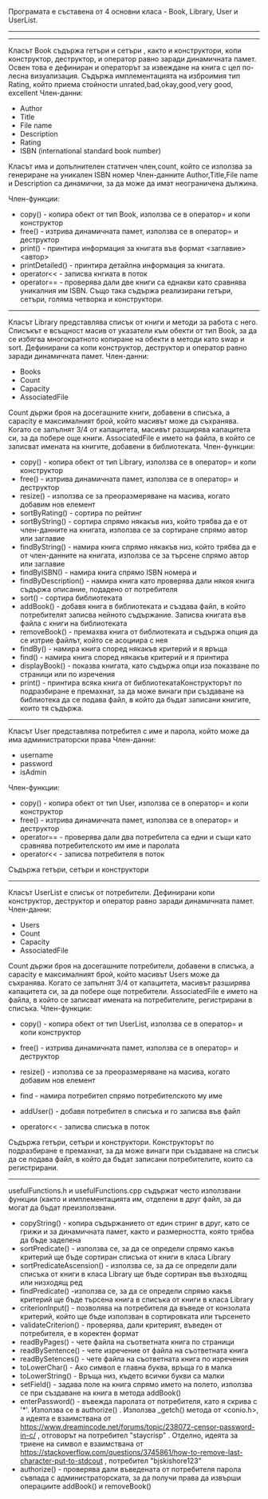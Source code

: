 Програмата е съставена от 4 основни класа - Book, Library, User и UserList.
__________________________________________________________
__________________________________________________________
Класът Book съдържа гетъри и сетъри , както и конструктори, копи конструктор, деструктор, и оператор равно заради динамичната памет.
Освен това е дефиниран и операторът за извеждане на книга с цел по-лесна визуализация. Съдържа имплементацията на 
изброимия тип Rating, който приема стойности unrated,bad,okay,good,very good, excellent
Член-данни:
* Author
* Title
* File name
* Description
* Rating 
* ISBN (international standard book number)

Класът има и допълнителен статичен член,count, който се използва за генериране на уникален ISBN номер
Член-данните Author,Title,File name и Description са динамични, за да може да имат неограничена дължина.

Член-функции:
* copy() - копира обект от тип Book, използва се в оператор= и копи конструктор
* free() - изтрива динамичната памет, използва се в оператор= и деструктор
* print() - принтира информация за книгата във формат <заглавие> <автор> <ISBN>
* printDetailed() - принтира детайлна информация за книгата.
* operator<< - записва кнгиата в поток
* operator== - проверява дали две книги са еднакви като сравнява уникалния им ISBN. 
 Също така съдържа реализирани гетъри, сетъри, голяма четворка и конструктори.
__________________________________________________________
Класът Library представлява списък от книги и методи за работа с него. Списъкът е всъщност масив от указатели към обекти от тип Book, за да се избягва многократното копиране на обекти в методи като swap и sort. Дефинирани са копи конструктор, деструктор и оператор равно заради динамичната памет. 
Член-данни:
* Books
* Count
* Capacity
* AssociatedFile

Count държи броя на досегашните книги, добавени в списъка, a capacity е максималният брой, който масивът може да съхранява. Когато се запълнят 3/4 от капацитета, масивът разширява капацитета си, за да побере още книги.
AssociatedFile е името на файла, в който се записват имената на книгите, добавени в библиотеката.
Член-функции:
 * copy() - копира обект от тип Library, използва се в оператор= и копи конструктор
 * free() - изтрива динамичната памет, използва се в оператор= и деструктор
 * resize() - използва се за преоразмеряване на масива, когато добавим нов елемент
 * sortByRating() - сортира по рейтинг
 * sortByString() - сортира спрямо някакъв низ, който трябва да е от член-данните на книгата, използва се за сортиране спрямо автор или заглавие
 * findByString() - намира книга спрямо някакъв низ, който трябва да е от член-данните на книгата, използва се за   търсене спрямо автор или заглавие
 * findByISBN() - намира книга спрямо ISBN номера и
 * findByDescription() - намира книга като проверява дали някоя книга съдържа описание, подадено от потребителя
 * sort() - сортира библиотеката
 * addBook() - добавя книга в библиотеката и създава файл, в който потребителят записва нейното съдържание. Записва книгата във файла с книги на библиотеката
 * removeBook() - премахва книга от библиотеката и съдържа опция да се изтрие файлът, който се асоциира с нея
 * findBy() - намира книга според някакъв критерий и я връща
 * find() - намира книга според някакъв критерий и я принтира
 * displayBook() - показва книгата, като съдържа опци иза показване по страници или по изречения
 * print() - принтира всяка книга от библиотекатаКонструкторът по подразбиране е премахнат, за да може винаги при създаване на библиотека да се подава файл, в който да бъдат записани книгите, които тя съдържа.
__________________________________________________________
  Класът User представлява потребител с име и парола, който може да има администраторски права
  Член-данни:
  * username
  * password
  * isAdmin 
  
  Член-функции:
 * copy() - копира обект от тип User, използва се в оператор= и копи конструктор
 * free() - изтрива динамичната памет, използва се в оператор= и деструктор
 * operator== - проверява дали два потребитела са едни и същи като сравнява потребителското им име и паролата
 * operator<< - записва потребителя в поток
  
  Съдържа гетъри, сетъри и конструктори
__________________________________________________________
 Класът UserList е списък от потребители. Дефинирани копи конструктор, деструктор и оператор равно заради динамичната памет. 
Член-данни:
* Users
* Count
* Capacity
* AssociatedFile

Count държи броя на досегашните потребители, добавени в списъка, a capacity е максималният брой, който масивът Users може да съхранява. Когато се запълнят 3/4 от капацитета, масивът разширява капацитета си, за да побере още потребители.
AssociatedFile е името на файла, в който се записват имената на потребителите, регистрирани в списъка.
Член-функции:
 * copy() - копира обект от тип UserList, използва се в оператор= и копи конструктор
 * free() - изтрива динамичната памет, използва се в оператор= и деструктор
 * resize() - използва се за преоразмеряване на масива, когато добавим нов елемент
 
 * find - намира потребител спрямо потребителското му име
 * addUser() - добавя потребител в списъка и го записва във файл
 * operator<< - записва списъка в поток
  
Съдържа гетъри, сетъри и конструктори. Конструкторът по подразбиране е премахнат, за да може винаги при създаване на списък да се подава файл, в който да бъдат записани потребителите, които са регистрирани.
__________________________________________________________
usefulFunctions.h и usefulFunctions.cpp съдържат често използвани функции (както и имплементацията им, отделени в друг файл, за да могат да бъдат преизползвани.
* copyString() - копира съдържанието от един стринг в друг, като се грижи и за динамичната памет, както и размерността, която трябва да бъде заделена
* sortPredicate() - използва се, за да се определи спрямо какъв критерий ще бъде сортиран списъка от книги в класа Library
* sortPredicateAscension() - използва се, за да се определи дали списъка от книги в класа Library ще бъде сортиран във възходящ или низходящ ред 
* findPredicate() -използва се, за да се определи спрямо какъв критерий ще бъде търсена книга в списъка от книги в класа Library
* criterionInput() - позволява на потребителя да въведе от конзолата критерий, който ще бъде използван в сортировката или търсенето
* validateCriterion() - проверява, дали критерият, въведен от потребителя, е в коректен формат
* readByPages() - чете файла на съответната книга по страници
* readBySentence() - чете изречение от файла на съответната книга
* readBySetences() - чете файла на съответната книга по изречения
* toLowerChar() - Ако символ е главна буква, връща го в малка
* toLowerString() - Връща низ, където всички букви са малки
* setField() - задава поле на книга спрямо името на полето, използва се при създаване на книга в метода addBook()
* enterPassword() - въвежда паролата от потребителя, като я скрива с '*'. Използва се в authorize() . Използва _getch() метода от <conio.h>, а идеята е взаимствана от  https://www.dreamincode.net/forums/topic/238072-censor-password-in-c/ , отговорът на потребител "staycrisp" . Отделно, идеята за триене на символ е взаимствана от https://stackoverflow.com/questions/3745861/how-to-remove-last-character-put-to-stdcout , потребител "bjskishore123"
* authorize() - проверява дали въведената от потребителя парола съвпада с администраторската, за да получи права да извърши операциите addBook() и removeBook()
